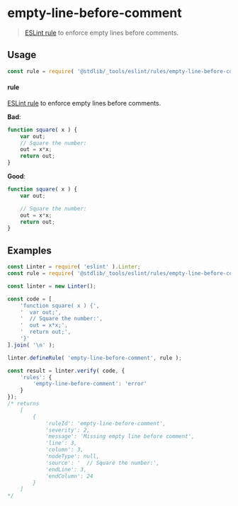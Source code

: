<!--

@license Apache-2.0

Copyright (c) 2018 The Stdlib Authors.

Licensed under the Apache License, Version 2.0 (the "License");
you may not use this file except in compliance with the License.
You may obtain a copy of the License at

   http://www.apache.org/licenses/LICENSE-2.0

Unless required by applicable law or agreed to in writing, software
distributed under the License is distributed on an "AS IS" BASIS,
WITHOUT WARRANTIES OR CONDITIONS OF ANY KIND, either express or implied.
See the License for the specific language governing permissions and
limitations under the License.

-->

# empty-line-before-comment

> [ESLint rule][eslint-rules] to enforce empty lines before comments.

<section class="intro">

</section>

<!-- /.intro -->

<section class="usage">

## Usage

```javascript
const rule = require( '@stdlib/_tools/eslint/rules/empty-line-before-comment' );
```

#### rule

[ESLint rule][eslint-rules] to enforce empty lines before comments.

**Bad**:

<!-- eslint-disable stdlib/empty-line-before-comment -->

```javascript
function square( x ) {
    var out;
    // Square the number:
    out = x*x;
    return out;
}
```

**Good**:

```javascript
function square( x ) {
    var out;

    // Square the number:
    out = x*x;
    return out;
}
```

</section>

<!-- /.usage -->

<section class="examples">

## Examples

<!-- eslint no-undef: "error" -->

```javascript
const Linter = require( 'eslint' ).Linter;
const rule = require( '@stdlib/_tools/eslint/rules/empty-line-before-comment' );

const linter = new Linter();

const code = [
    'function square( x ) {',
    '  var out;',
    '  // Square the number:',
    '  out = x*x;',
    '  return out;',
    '}'
].join( '\n' );

linter.defineRule( 'empty-line-before-comment', rule );

const result = linter.verify( code, {
    'rules': {
        'empty-line-before-comment': 'error'
    }
});
/* returns
    [
        {
            'ruleId': 'empty-line-before-comment',
            'severity': 2,
            'message': 'Missing empty line before comment',
            'line': 3,
            'column': 3,
            'nodeType': null,
            'source': '  // Square the number:',
            'endLine': 3,
            'endColumn': 24
        }
    ]
*/
```

</section>

<!-- /.examples -->

<!-- Section for related `stdlib` packages. Do not manually edit this section, as it is automatically populated. -->

<section class="related">

</section>

<!-- /.related -->

<!-- Section for all links. Make sure to keep an empty line after the `section` element and another before the `/section` close. -->

<section class="links">

[eslint-rules]: https://eslint.org/docs/developer-guide/working-with-rules

</section>

<!-- /.links -->
